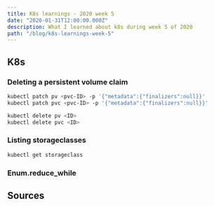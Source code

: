 ```yaml
---
title: K8s learnings - 2020 week 5
date: "2020-01-31T12:00:00.000Z"
description: What I learned about k8s during week 5 of 2020
path: "/blog/k8s-learnings-week-5"
---
```


## K8s

### Deleting a persistent volume claim

```bash
kubectl patch pv <pvc-ID> -p '{"metadata":{"finalizers":null}}'
kubectl patch pvc <pvc-ID> -p '{"metadata":{"finalizers":null}}'

kubectl delete pv <ID>
kubectl delete pvc <ID>
```

### Listing storageclasses

```bash
kubectl get storageclass
```

### Enum.reduce_while

## Sources

[delete-pvc]: https://www.digitalocean.com/community/questions/unable-to-delete-pvc-volume
[nfs]: https://medium.com/@Sushil_Kumar/readwritemany-persistent-volumes-in-google-kubernetes-engine-a0b93e203180